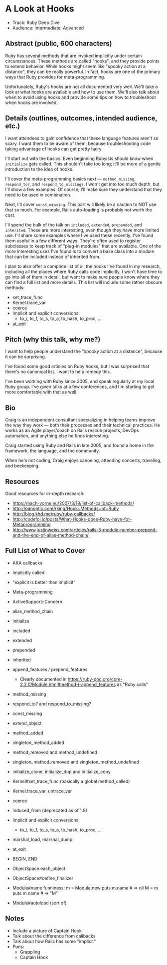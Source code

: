 A Look at Hooks
===============

* Track: Ruby Deep Dive
* Audience: Intermediate, Advanced


Abstract (public, 600 characters)
--------

Ruby has several methods that are invoked implicitly under certain circumstances.
These methods are called "hooks", and they provide points to extend behavior.
While hooks might seem like "spooky action at a distance", they can be really powerful.
In fact, hooks are one of the primary ways that Ruby provides for meta-programming.

Unfortunately, Ruby's hooks are not all documented very well.
We'll take a look at what hooks are available and how to use them.
We'll also talk about when to avoid using hooks
and provide some tips on how to troubleshoot when hooks are involved.


Details (outlines, outcomes, intended audience, etc.)
-------

I want attendees to gain confidence that these language features aren't so scary.
I want them to be aware of them, because troubleshooting code taking advantage of
hooks can get pretty hairy.

I'll start out with the basics.
Even beginning Rubyists should know when `initialize` gets called.
This shouldn't take too long; it'll be more of a gentle introduction to the idea of hooks.

I'll cover the meta-programming basics next —
`method_missing`, `respond_to?`, and `respond_to_missing?`.
I won't get into too much depth, but I'll show a few examples.
Of course, I'll make sure they understand that they need to be used in combination.

Next, I'll cover `const_missing`.
This part will likely be a caution to NOT use that so much.
For example, Rails auto-loading is probably not worth the cost.

I'll spend the bulk of the talk on `included`, `extended`, `prepended`, and `inherited`.
These are more interesting, even though they have more limited use.
I'll share some examples where I've used these recently.
I've found them useful in a few different ways.
They're often used to register subclasses to keep track of "plug-in modules" that are available.
One of the more interesting uses I've found is to convert a base class into a
module that can be included instead of inherited from.

I plan to also offer a complete list of all the hooks I've found in my research,
including all the places where Ruby calls code implicitly.
I won't have time to go into all of them in detail,
but want to make sure people know where they can find a full list and more details.
This list will include some rather obscure methods:

* set_trace_func
* Kernel.trace_var
* coerce
* Implicit and explicit conversions:
    * to_i, to_f, to_s, to_a, to_hash, to_proc, ...
* at_exit


Pitch (why this talk, why me?)
-----

I want to help people understand the "spooky action at a distance",
because it can be surprising.

I've found some good articles on Ruby hooks,
but I was surprised that there's no canonical list.
I want to help remedy this.

I've been working with Ruby since 2005, and speak regularly at my local Ruby group.
I've given talks at a few conferences, and I'm starting to get more comfortable with that as well.


Bio
---

Craig is an independent consultant specializing in helping teams improve the way they work — both their processes and their technical practices. He works as an Agile player/coach on Rails rescue projects, DevOps automation, and anything else he finds interesting.

Craig started using Ruby and Rails in late 2005, and found a home in the framework, the language, and the community.

When he's not coding, Craig enjoys canoeing, attending concerts, traveling, and beekeeping.


Resources
---------

Good resources for in-depth research:
* https://nach-vorne.eu/2007/3/18/list-of-callback-methods/
* http://panoptic.com/rking/Hook+Methods+of+Ruby
* http://blog.khd.me/ruby/ruby-callbacks/
* http://codefol.io/posts/What-Hooks-does-Ruby-have-for-Metaprogramming
* http://www.justinweiss.com/articles/rails-5-module-number-prepend-and-the-end-of-alias-method-chain/


Full List of What to Cover
--------------------------

* AKA callbacks
* Implicitly called
* "explicit is better than implicit"
* Meta-programming
* ActiveSupport::Concern
* alias_method_chain

* initialize
* included
* extended
* prepended
* inherited
* append_features / prepend_features
    * Clearly documented in https://ruby-doc.org/core-2.2.0/Module.html#method-i-append_features as "Ruby calls"
* method_missing
* respond_to? and respond_to_missing?
* const_missing
* extend_object
* method_added
* singleton_method_added
* method_removed and method_undefined
* singleton_method_removed and singleton_method_undefined
* initialize_clone, initialize_dup and initialize_copy
* Kernel#set_trace_func (basically a global method_called)
* Kernel.trace_var, untrace_var
* coerce
* induced_from (deprecated as of 1.9)
* Implicit and explicit conversions:
    * to_i, to_f, to_s, to_a, to_hash, to_proc, ...
* marshal_load, marshal_dump
* at_exit
* BEGIN, END
* ObjectSpace.each_object
* ObjectSpace#define_finalizer
* Module#name funniness:
    m = Module.new
    puts m.name # => nil
    M = m
    puts m.name # => "M"
* Module#autoload (sort of)


Notes
-----

* Include a picture of Captain Hook
* Talk about the difference from callbacks
* Talk about how Rails has some "implicit"
* Puns:
    * Grappling
    * Captain Hook
